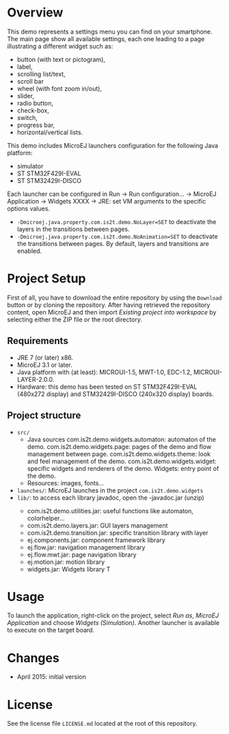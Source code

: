 # Overview
This demo represents a settings menu you can find on your smartphone. The main page show all available settings, each one leading to a page illustrating a different widget such as:
- button (with text or pictogram),
- label,
- scrolling list/text,
- scroll bar 
- wheel (with font zoom in/out),
- slider,
- radio button, 
- check-box, 
- switch, 
- progress bar, 
- horizontal/vertical lists.

This demo includes MicroEJ launchers configuration for the following Java platform:
- simulator
- ST STM32F429I-EVAL
- ST STM32429I-DISCO

Each launcher can be configured in Run -> Run configuration... -> MicroEJ Application -> Widgets XXXX -> JRE: set VM arguments to the specific options values.
- `-Dmicroej.java.property.com.is2t.demo.NoLayer=SET` to deactivate the layers in the transitions between pages.
- `-Dmicroej.java.property.com.is2t.demo.NoAnimation=SET` to deactivate the transitions between pages.
By default, layers and transitions are enabled.

# Project Setup

First of all, you have to download the entire repository by using the `Download` button or by cloning the repository. After having retrieved the repository content, open MicroEJ and then import _Existing project into workspace_ by selecting either the ZIP file or the root directory.

## Requirements

- JRE 7 (or later) x86.
- MicroEJ 3.1 or later.
- Java platform with (at least): MICROUI-1.5, MWT-1.0, EDC-1.2, MICROUI-LAYER-2.0.0.
- Hardware: this demo has been tested on ST STM32F429I-EVAL (480x272 display) and STM32429I-DISCO (240x320 display) boards.

## Project structure

  - `src/`
  	- Java sources
  		com.is2t.demo.widgets.automaton: automaton of the demo.
  		com.is2t.demo.widgets.page: pages of the demo and flow management between page.
  		com.is2t.demo.widgets.theme: look and feel management of the demo.
  		com.is2t.demo.widgets.widget: specific widgets and renderers of the demo.
  		Widgets: entry point of the demo.
  	- Resources: images, fonts...
  - `launches/`: MicroEJ launches in the project `com.is2t.demo.widgets`
  - `lib/`: to access each library javadoc, open the <libraryname>-javadoc.jar (unzip)
  	- com.is2t.demo.utilities.jar: useful functions like automaton, colorhelper...
  	- com.is2t.demo.layers.jar: GUI layers management
  	- com.is2t.demo.transition.jar: specific transition library with layer
  	- ej.components.jar: component framework library
  	- ej.flow.jar: navigation management library
  	- ej.flow.mwt.jar: page navigation library
  	- ej.motion.jar: motion library 
	- widgets.jar: Widgets library
T

# Usage
To launch the application, right-click on the project, select _Run as_, _MicroEJ Application_ and choose _Widgets (Simulation)_. Another launcher is available to execute on the target board.

# Changes
- April 2015: initial version

# License
See the license file `LICENSE.md` located at the root of this repository.
